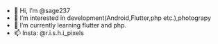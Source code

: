 - 👋 Hi, I’m @sage237
- 👀 I’m interested in development(Android,Flutter,php etc.),photograpy
- 🌱 I’m currently learning flutter and php.
- 📫 Insta: @r.i.s.h.i_pixels 


<!---
sage237/sage237 is a ✨ special ✨ repository because its `README.md` (this file) appears on your GitHub profile.
You can click the Preview link to take a look at your changes.
--->
